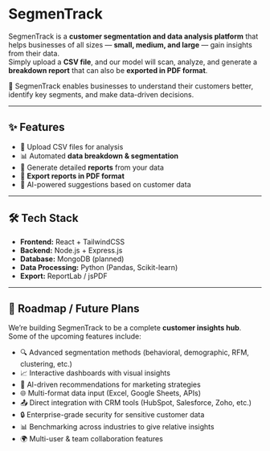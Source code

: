 # SegmenTrack

SegmenTrack is a **customer segmentation and data analysis platform** that helps businesses of all sizes — **small, medium, and large** — gain insights from their data.  
Simply upload a **CSV file**, and our model will scan, analyze, and generate a **breakdown report** that can also be **exported in PDF format**.  

🚀 SegmenTrack enables businesses to understand their customers better, identify key segments, and make data-driven decisions.

---

## ✨ Features

- 📂 Upload CSV files for analysis  
- 📊 Automated **data breakdown & segmentation**  
- 📝 Generate detailed **reports** from your data  
- 📑 **Export reports in PDF format**  
- 🤖 AI-powered suggestions based on customer data  

---

## 🛠️ Tech Stack

- **Frontend:** React + TailwindCSS  
- **Backend:** Node.js + Express.js  
- **Database:** MongoDB (planned)  
- **Data Processing:** Python (Pandas, Scikit-learn)  
- **Export:** ReportLab / jsPDF  

---

## 🚧 Roadmap / Future Plans

We’re building SegmenTrack to be a complete **customer insights hub**. Some of the upcoming features include:

- 🔍 Advanced segmentation methods (behavioral, demographic, RFM, clustering, etc.)  
- 📈 Interactive dashboards with visual insights  
- 🤖 AI-driven recommendations for marketing strategies  
- 🌐 Multi-format data input (Excel, Google Sheets, APIs)  
- 📤 Direct integration with CRM tools (HubSpot, Salesforce, Zoho, etc.)  
- 🔒 Enterprise-grade security for sensitive customer data  
- 📊 Benchmarking across industries to give relative insights  
- 🌍 Multi-user & team collaboration features  
